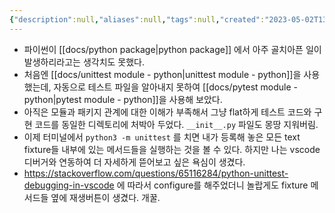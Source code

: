 ```yaml
---
{"description":null,"aliases":null,"tags":null,"created":"2023-05-02T13:01:57","updated":"2023-07-15T21:33:03","title":"unit tests in python + vscode debugging","dg-publish":true,"permalink":"/docs/unit tests in python + vscode debugging/","dgPassFrontmatter":true}
---
```


- 파이썬이 [[docs/python package\|python package]] 에서 아주 골치아픈 일이 발생하리라고는 생각치도 못했다.
- 처음엔 [[docs/unittest module - python\|unittest module - python]]을 사용했는데, 자동으로 테스트 파일을 알아내지 못하여 [[docs/pytest module - python\|pytest module - python]]을 사용해 보았다.
- 아직은 모듈과 패키지 관계에 대한 이해가 부족해서 그냥 flat하게 테스트 코드와 구현 코드를 동일한 디렉토리에 처박아 두었다. `__init__.py` 파일도 몽땅 지워버림.
- 이제 터미널에서 `python3 -m unittest` 를 치면 내가 등록해 놓은 모든 text fixture들 내부에 있는 메서드들을 실행하는 것을 볼 수 있다. 하지만 나는 vscode 디버거와 연동하여 더 자세하게 뜯어보고 싶은 욕심이 생겼다.
- https://stackoverflow.com/questions/65116284/python-unittest-debugging-in-vscode 에 따라서 configure를 해주었더니 놀랍게도 fixture 메서드들 옆에 재생버튼이 생겼다. 개꿀.
